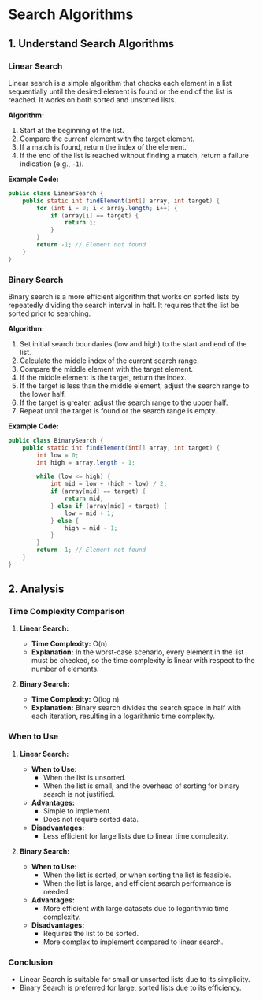 # Search Algorithms

## 1. Understand Search Algorithms

### Linear Search

Linear search is a simple algorithm that checks each element in a list sequentially until the desired element is found or the end of the list is reached. It works on both sorted and unsorted lists.

**Algorithm:**

1. Start at the beginning of the list.
2. Compare the current element with the target element.
3. If a match is found, return the index of the element.
4. If the end of the list is reached without finding a match, return a failure indication (e.g., `-1`).

**Example Code:**

```java
public class LinearSearch {
    public static int findElement(int[] array, int target) {
        for (int i = 0; i < array.length; i++) {
            if (array[i] == target) {
                return i;
            }
        }
        return -1; // Element not found
    }
}
```

### Binary Search

Binary search is a more efficient algorithm that works on sorted lists by repeatedly dividing the search interval in half. It requires that the list be sorted prior to searching.

**Algorithm:**

1. Set initial search boundaries (low and high) to the start and end of the list.
2. Calculate the middle index of the current search range.
3. Compare the middle element with the target element.
4. If the middle element is the target, return the index.
5. If the target is less than the middle element, adjust the search range to the lower half.
6. If the target is greater, adjust the search range to the upper half.
7. Repeat until the target is found or the search range is empty.

**Example Code:**

```java
public class BinarySearch {
    public static int findElement(int[] array, int target) {
        int low = 0;
        int high = array.length - 1;

        while (low <= high) {
            int mid = low + (high - low) / 2;
            if (array[mid] == target) {
                return mid;
            } else if (array[mid] < target) {
                low = mid + 1;
            } else {
                high = mid - 1;
            }
        }
        return -1; // Element not found
    }
}
```

## 2. Analysis

### Time Complexity Comparison

1. **Linear Search:**

   - **Time Complexity:** O(n)
   - **Explanation:** In the worst-case scenario, every element in the list must be checked, so the time complexity is linear with respect to the number of elements.

2. **Binary Search:**
   - **Time Complexity:** O(log n)
   - **Explanation:** Binary search divides the search space in half with each iteration, resulting in a logarithmic time complexity.

### When to Use

1. **Linear Search:**

   - **When to Use:**
     - When the list is unsorted.
     - When the list is small, and the overhead of sorting for binary search is not justified.
   - **Advantages:**
     - Simple to implement.
     - Does not require sorted data.
   - **Disadvantages:**
     - Less efficient for large lists due to linear time complexity.

2. **Binary Search:**
   - **When to Use:**
     - When the list is sorted, or when sorting the list is feasible.
     - When the list is large, and efficient search performance is needed.
   - **Advantages:**
     - More efficient with large datasets due to logarithmic time complexity.
   - **Disadvantages:**
     - Requires the list to be sorted.
     - More complex to implement compared to linear search.

### Conclusion

- Linear Search is suitable for small or unsorted lists due to its simplicity.
- Binary Search is preferred for large, sorted lists due to its efficiency.
